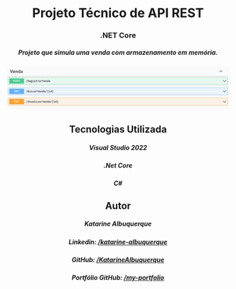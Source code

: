 <div align="center">

# Projeto Técnico de API REST
### .NET Core

##### Projeto que simula uma venda com armazenamento em memória.

<img src="projeto.png" alt="Projeto .Net Core" />

## Tecnologias Utilizada

##### Visual Studio 2022
##### .Net Core
##### C#

## Autor
##### Katarine Albuquerque
##### Linkedin: <a href="https://www.linkedin.com/in/katarine-albuquerque/">/katarine-albuquerque</a>
##### GitHub: <a href="https://github.com/KatarineAlbuquerque">/KatarineAlbuquerque</a>
##### Portfólio GitHub: <a href="https://github.com/KatarineAlbuquerque/my-portfolio">/my-portfolio</a>

</div>